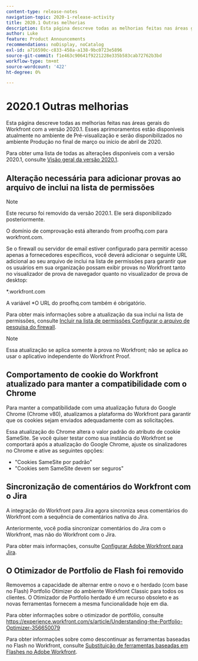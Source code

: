 ```yaml
---
content-type: release-notes
navigation-topic: 2020-1-release-activity
title: 2020.1 Outras melhorias
description: Esta página descreve todas as melhorias feitas nas áreas gerais do Workfront com a versão 2020.1. Esses aprimoramentos estão disponíveis atualmente no ambiente de Pré-visualização e serão disponibilizados no ambiente Produção no final de março ou início de abril de 2020.
author: Luke
feature: Product Announcements
recommendations: noDisplay, noCatalog
exl-id: a716590c-c833-458a-a138-9bc0723e5896
source-git-commit: f1e463c90641f9221228e335b583cab72762b3bd
workflow-type: tm+mt
source-wordcount: '422'
ht-degree: 0%

---
```


# 2020.1 Outras melhorias

Esta página descreve todas as melhorias feitas nas áreas gerais do Workfront com a versão 2020.1. Esses aprimoramentos estão disponíveis atualmente no ambiente de Pré-visualização e serão disponibilizados no ambiente Produção no final de março ou início de abril de 2020.

Para obter uma lista de todas as alterações disponíveis com a versão 2020.1, consulte [Visão geral da versão 2020.1](../../../product-announcements/product-releases/2020.1-release-activity/2020-1-release-overview.md).

## Alteração necessária para adicionar provas ao arquivo de inclui na lista de permissões

>[!NOTE]
>
>Este recurso foi removido da versão 2020.1. Ele será disponibilizado posteriormente.

O domínio de comprovação está alterando from proofhq.com para workfront.com.

Se o firewall ou servidor de email estiver configurado para permitir acesso apenas a fornecedores específicos, você deverá adicionar o seguinte URL adicional ao seu arquivo de inclui na lista de permissões para garantir que os usuários em sua organização possam exibir provas no Workfront tanto no visualizador de prova de navegador quanto no visualizador de prova de desktop:

&#42;.workfront.com

A variável &#42;O URL do proofhq.com também é obrigatório.

Para obter mais informações sobre a atualização da sua inclui na lista de permissões, consulte [Incluir na lista de permissões Configurar o arquivo de pesquisa do firewall](../../../administration-and-setup/get-started-wf-administration/configure-your-firewall.md).

>[!NOTE]
>
>Essa atualização se aplica somente à prova no Workfront; não se aplica ao usar o aplicativo independente do Workfront Proof.

## Comportamento de cookie do Workfront atualizado para manter a compatibilidade com o Chrome

Para manter a compatibilidade com uma atualização futura do Google Chrome (Chrome v80), atualizamos a plataforma do Workfront para garantir que os cookies sejam enviados adequadamente com as solicitações.

Essa atualização do Chrome altera o valor padrão do atributo de cookie SameSite. Se você quiser testar como sua instância do Workfront se comportará após a atualização do Google Chrome, ajuste os sinalizadores no Chrome e ative as seguintes opções:

* &quot;Cookies SameSite por padrão&quot;
* &quot;Cookies sem SameSite devem ser seguros&quot;

## Sincronização de comentários do Workfront com o Jira

A integração do Workfront para Jira agora sincroniza seus comentários do Workfront com a sequência de comentários nativa do Jira.

Anteriormente, você podia sincronizar comentários do Jira com o Workfront, mas não do Workfront com o Jira.

Para obter mais informações, consulte [Configurar Adobe Workfront para Jira](../../../workfront-integrations-and-apps/use-workfront-with-jira/configure-workfront-for-jira.md).

## O Otimizador de Portfolio de Flash foi removido

Removemos a capacidade de alternar entre o novo e o herdado (com base no Flash) Portfolio Otimizer do ambiente Workfront Classic para todos os clientes. O Otimizador de Portfolio herdado é um recurso obsoleto e as novas ferramentas fornecem a mesma funcionalidade hoje em dia.

Para obter informações sobre o otimizador de portfólio, consulte https://experience.workfront.com/s/article/Understanding-the-Portfolio-Optimizer-356650079

Para obter informações sobre como descontinuar as ferramentas baseadas no Flash no Workfront, consulte [Substituição de ferramentas baseadas em Flashes no Adobe Workfront](../../../product-announcements/announcements/announcement-archive/replace-flash-tools.md).

